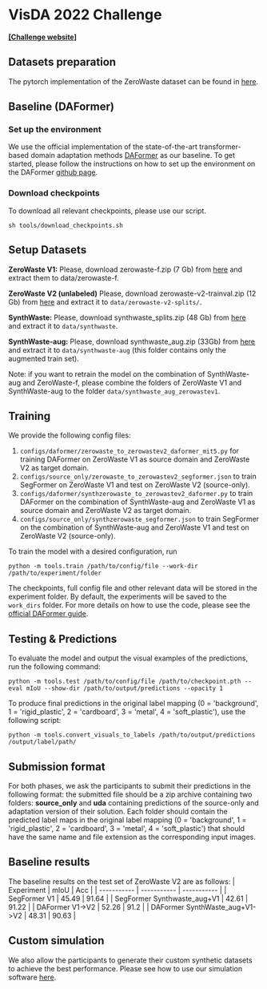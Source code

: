 # VisDA 2022 Challenge 

**[[Challenge website]](https://ai.bu.edu/visda-2022/)**
## Datasets preparation

The pytorch implementation of the ZeroWaste dataset can be found in [here](zerowaste_dataloader.py).

## Baseline (DAFormer)
### Set up the environment
We use the official implementation of the state-of-the-art transformer-based domain adaptation methods [DAFormer](https://arxiv.org/abs/2111.14887) as our baseline. 
To get started, please follow the instructions on how to set up the environment on the DAFormer [github page](https://github.com/lhoyer/DAFormer). 
### Download checkpoints
To download all relevant checkpoints, please use our script.
```shell
sh tools/download_checkpoints.sh
```



## Setup Datasets
**ZeroWaste V1:** Please, download zerowaste-f.zip (7 Gb) from [here](http://csr.bu.edu/ftp/recycle/) and extract them to data/zerowaste-f.

**ZeroWaste V2 (unlabeled)** Please, download zerowaste-v2-trainval.zip (12 Gb) from
[here](http://csr.bu.edu/ftp/recycle/visda-2022/) and extract
it to `data/zerowaste-v2-splits/`.

**SynthWaste:** Please, download synthwaste_splits.zip (48 Gb) from
[here](http://csr.bu.edu/ftp/recycle/visda-2022/) and extract it to `data/synthwaste`.

**SynthWaste-aug:** Please, download 	synthwaste_aug.zip (33Gb) from
[here](http://csr.bu.edu/ftp/recycle/visda-2022/) and extract it to `data/synthwaste-aug` (this folder contains only the augmented train set).

Note: if you want to retrain the model on the combination of SynthWaste-aug and ZeroWaste-f, please combine the folders of ZeroWaste V1 and SynthWaste-aug to the folder `data/synthwaste_aug_zerowastev1`. 


## Training

We provide the following config files:
 
1. `configs/daformer/zerowaste_to_zerowastev2_daformer_mit5.py` for training DAFormer on ZeroWaste V1 as source domain and ZeroWaste V2 as target domain.
2. `configs/source_only/zerowaste_to_zerowastev2_segformer.json` to train SegFormer on ZeroWaste V1 and test on ZeroWaste V2 (source-only). 
3. `configs/daformer/synthzerowaste_to_zerowastev2_daformer.py` to train DAFormer on the combination of SynthWaste-aug and ZeroWaste V1 as source domain and ZeroWaste V2 as target domain.
4. `configs/source_only/synthzerowaste_segformer.json` to train SegFormer on the combination of SynthWaste-aug and ZeroWaste V1 and test on ZeroWaste V2 (source-only). 

To train the model with a desired configuration, run
```shell
python -m tools.train /path/to/config/file --work-dir /path/to/experiment/folder
```
The checkpoints, full config file and other relevant data will be stored in the experiment folder. By default, the experiments will be saved to the `work_dirs` folder.
For more details on how to use the code, please see the [official DAFormer guide](https://github.com/lhoyer/DAFormer). 


## Testing & Predictions

To evaluate the model and output the visual examples of the predictions, run the following command:

```shell
python -m tools.test /path/to/config/file /path/to/checkpoint.pth --eval mIoU --show-dir /path/to/output/predictions --opacity 1
```
To produce final predictions in the original label mapping (0 = 'background', 1 = 'rigid_plastic', 2 = 'cardboard', 3 = 'metal', 4 = 'soft_plastic'), use the following script:
```shell
python -m tools.convert_visuals_to_labels /path/to/output/predictions /output/label/path/
```

## Submission format
For both phases, we ask the participants to submit their predictions in the following format: the submitted file should be a zip archive containing two folders: **source_only** and **uda** containing predictions of the source-only and adaptation version of their solution. Each folder should contain the predicted label maps in the original label mapping (0 = 'background', 1 = 'rigid_plastic', 2 = 'cardboard', 3 = 'metal', 4 = 'soft_plastic') that should have the same name and file extension as the corresponding input images. 

## Baseline results
The baseline results on the test set of ZeroWaste V2 are as follows:
| Experiment            |    mIoU     |    Acc      |
| -----------           | ----------- | ----------- |
| SegFormer V1          |       45.49      |     91.64       |
| SegFormer Synthwaste_aug+V1 |      42.61   |      91.22   |
| DAFormer V1->V2       |       52.26      |      91.2       |
| DAFormer SynthWaste_aug+V1->V2 |      48.31     |    90.63     |

## Custom simulation
We also allow the participants to generate their custom synthetic datasets to achieve the best performance. Please see how to use our simulation software [here](simulation/readme.txt). 